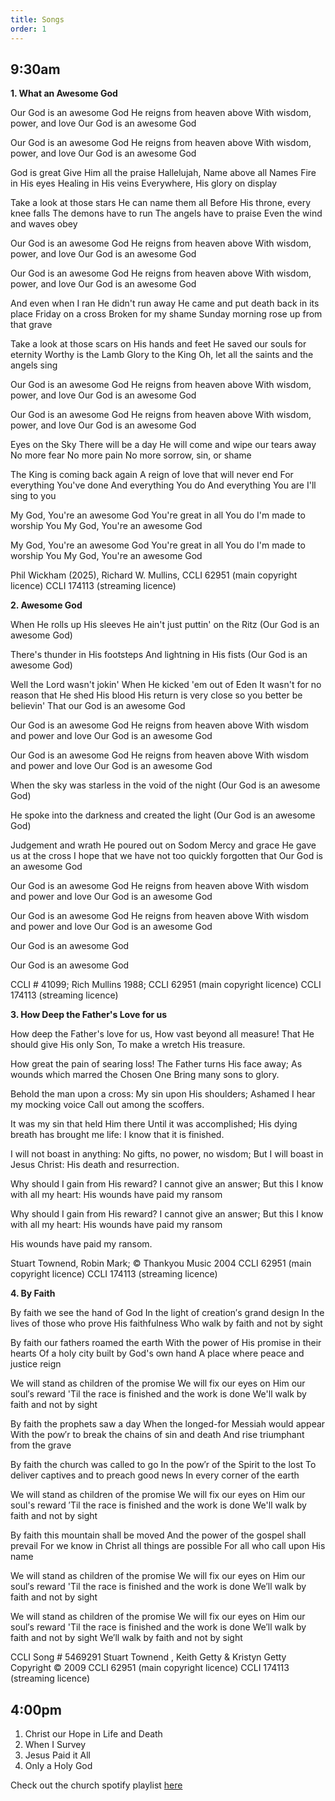 ```yaml
---
title: Songs
order: 1
---
```


## 9:30am
**1. What an Awesome God**

Our God is an awesome God
He reigns from heaven above
With wisdom, power, and love
Our God is an awesome God 

Our God is an awesome God
He reigns from heaven above
With wisdom, power, and love
Our God is an awesome God 

God is great
Give Him all the praise
Hallelujah, Name above all Names
Fire in His eyes
Healing in His veins
Everywhere, His glory on display 

Take a look at those stars
He can name them all
Before His throne, every knee falls
The demons have to run
The angels have to praise
Even the wind and waves obey  

Our God is an awesome God
He reigns from heaven above
With wisdom, power, and love
Our God is an awesome God  

Our God is an awesome God
He reigns from heaven above
With wisdom, power, and love
Our God is an awesome God  

And even when I ran
He didn't run away
He came and put death back in its place
Friday on a cross
Broken for my shame
Sunday morning rose up from that grave  

Take a look at those scars on His hands and feet
He saved our souls for eternity
Worthy is the Lamb
Glory to the King
Oh, let all the saints and the angels sing 

Our God is an awesome God
He reigns from heaven above
With wisdom, power, and love
Our God is an awesome God  

Our God is an awesome God
He reigns from heaven above
With wisdom, power, and love
Our God is an awesome God  

Eyes on the Sky
There will be a day
He will come and wipe our tears away
No more fear
No more pain
No more sorrow, sin, or shame  

The King is coming back again
A reign of love that will never end
For everything You've done
And everything You do
And everything You are I'll sing to you 

My God, You're an awesome God
You're great in all You do
I'm made to worship You
My God, You're an awesome God 

My God, You're an awesome God
You're great in all You do
I'm made to worship You
My God, You're an awesome God  


Phil Wickham (2025), Richard W. Mullins,
CCLI 62951 (main copyright licence)
CCLI 174113 (streaming licence) 

**2. Awesome God**

When He rolls up His sleeves
He ain't just puttin' on the Ritz
(Our God is an awesome God)

There's thunder in His footsteps
And lightning in His fists
(Our God is an awesome God)

Well the Lord wasn't jokin'
When He kicked 'em out of Eden
It wasn't for no reason that He shed His blood
His return is very close so you better be believin'
That our God is an awesome God

Our God is an awesome God
He reigns from heaven above
With wisdom and power and love
Our God is an awesome God

Our God is an awesome God
He reigns from heaven above
With wisdom and power and love
Our God is an awesome God

When the sky was starless in the void of the night
(Our God is an awesome God)

He spoke into the darkness and created the light
(Our God is an awesome God)

Judgement and wrath He poured out on Sodom
Mercy and grace He gave us at the cross
I hope that we have not too quickly forgotten that
Our God is an awesome God

Our God is an awesome God
He reigns from heaven above
With wisdom and power and love
Our God is an awesome God

Our God is an awesome God
He reigns from heaven above
With wisdom and power and love
Our God is an awesome God

Our God is an awesome God

Our God is an awesome God


CCLI # 41099; 
Rich Mullins 1988; 
CCLI 62951 (main copyright licence)
CCLI 174113 (streaming licence)

**3. How Deep the Father's Love for us**
   
How deep the Father's love for us,
How vast beyond all measure!
That He should give His only Son,
To make a wretch His treasure.

How great the pain of searing loss!
The Father turns His face away;
As wounds which marred the Chosen One
Bring many sons to glory.

Behold the man upon a cross:
My sin upon His shoulders;
Ashamed I hear my mocking voice
Call out among the scoffers.

It was my sin that held Him there
Until it was accomplished;
His dying breath has brought me life:
I know that it is finished.

I will not boast in anything:
No gifts, no power, no wisdom;
But I will boast in Jesus Christ:
His death and resurrection.

Why should I gain from His reward?
I cannot give an answer;
But this I know with all my heart:
His wounds have paid my ransom

Why should I gain from His reward?
I cannot give an answer;
But this I know with all my heart:
His wounds have paid my ransom

His wounds have paid my ransom.

Stuart Townend, Robin Mark; © Thankyou Music 2004
CCLI 62951 (main copyright licence)
CCLI 174113 (streaming licence)

**4. By Faith**

By faith we see the hand of God
In the light of creation′s grand design
In the lives of those who prove His faithfulness
Who walk by faith and not by sight

By faith our fathers roamed the earth
With the power of His promise in their hearts
Of a holy city built by God's own hand
A place where peace and justice reign

We will stand as children of the promise
We will fix our eyes on Him our soul′s reward
'Til the race is finished and the work is done
We'll walk by faith and not by sight

By faith the prophets saw a day
When the longed-for Messiah would appear
With the pow′r to break the chains of sin and death
And rise triumphant from the grave

By faith the church was called to go
In the pow′r of the Spirit to the lost
To deliver captives and to preach good news
In every corner of the earth

We will stand as children of the promise
We will fix our eyes on Him our soul's reward
′Til the race is finished and the work is done
We'll walk by faith and not by sight

By faith this mountain shall be moved
And the power of the gospel shall prevail
For we know in Christ all things are possible
For all who call upon His name

We will stand as children of the promise
We will fix our eyes on Him our soul′s reward
'Til the race is finished and the work is done
We′ll walk by faith and not by sight

We will stand as children of the promise
We will fix our eyes on Him our soul′s reward
'Til the race is finished and the work is done
We′ll walk by faith and not by sight
We′ll walk by faith and not by sight

CCLI Song # 5469291
Stuart Townend , Keith Getty & Kristyn Getty Copyright © 2009 
CCLI 62951 (main copyright licence)
CCLI 174113 (streaming licence)
   
## 4:00pm
1. Christ our Hope in Life and Death
2. When I Survey
3. Jesus Paid it All
4. Only a Holy God

Check out the church spotify playlist [here](https://open.spotify.com/playlist/3gh0ZKXkJBDbNEnZqJJDXj?si=0908aa3f87544643)
